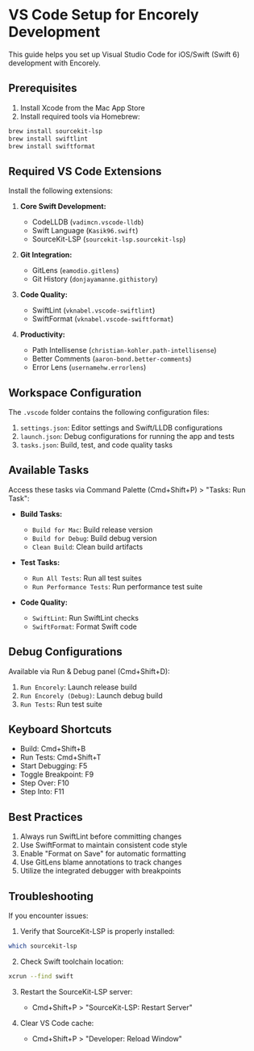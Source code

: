 # VS Code Setup for Encorely Development

This guide helps you set up Visual Studio Code for iOS/Swift (Swift 6) development with Encorely.

## Prerequisites

1. Install Xcode from the Mac App Store
2. Install required tools via Homebrew:
```bash
brew install sourcekit-lsp
brew install swiftlint
brew install swiftformat
```

## Required VS Code Extensions

Install the following extensions:

1. **Core Swift Development:**
   - CodeLLDB (`vadimcn.vscode-lldb`)
   - Swift Language (`Kasik96.swift`)
   - SourceKit-LSP (`sourcekit-lsp.sourcekit-lsp`)

2. **Git Integration:**
   - GitLens (`eamodio.gitlens`)
   - Git History (`donjayamanne.githistory`)

3. **Code Quality:**
   - SwiftLint (`vknabel.vscode-swiftlint`)
   - SwiftFormat (`vknabel.vscode-swiftformat`)

4. **Productivity:**
   - Path Intellisense (`christian-kohler.path-intellisense`)
   - Better Comments (`aaron-bond.better-comments`)
   - Error Lens (`usernamehw.errorlens`)

## Workspace Configuration

The `.vscode` folder contains the following configuration files:

1. `settings.json`: Editor settings and Swift/LLDB configurations
2. `launch.json`: Debug configurations for running the app and tests
3. `tasks.json`: Build, test, and code quality tasks

## Available Tasks

Access these tasks via Command Palette (Cmd+Shift+P) > "Tasks: Run Task":

- **Build Tasks:**
  - `Build for Mac`: Build release version
  - `Build for Debug`: Build debug version
  - `Clean Build`: Clean build artifacts

- **Test Tasks:**
  - `Run All Tests`: Run all test suites
  - `Run Performance Tests`: Run performance test suite

- **Code Quality:**
  - `SwiftLint`: Run SwiftLint checks
  - `SwiftFormat`: Format Swift code

## Debug Configurations

Available via Run & Debug panel (Cmd+Shift+D):

1. `Run Encorely`: Launch release build
2. `Run Encorely (Debug)`: Launch debug build
3. `Run Tests`: Run test suite

## Keyboard Shortcuts

- Build: Cmd+Shift+B
- Run Tests: Cmd+Shift+T
- Start Debugging: F5
- Toggle Breakpoint: F9
- Step Over: F10
- Step Into: F11

## Best Practices

1. Always run SwiftLint before committing changes
2. Use SwiftFormat to maintain consistent code style
3. Enable "Format on Save" for automatic formatting
4. Use GitLens blame annotations to track changes
5. Utilize the integrated debugger with breakpoints

## Troubleshooting

If you encounter issues:

1. Verify that SourceKit-LSP is properly installed:
```bash
which sourcekit-lsp
```

2. Check Swift toolchain location:
```bash
xcrun --find swift
```

3. Restart the SourceKit-LSP server:
   - Cmd+Shift+P > "SourceKit-LSP: Restart Server"

4. Clear VS Code cache:
   - Cmd+Shift+P > "Developer: Reload Window"
